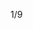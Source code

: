 1/9

<!-- 補休可用 10h
12/19 加班1h 轉補休 HRE202412115
12/24 加班2h 轉補休 HRE202412137
12/30 加班2h 轉補休 HRE202412167
01/06 加班1h 轉補休 HRE202501032
01/07 加班2h 轉補休 HRE202501037
01/08 加班2h 轉補休 HRE202501048
01/09 加班2h 轉補休 HRE202501061
-->

<!-- 開始學習node.js -->
<!-- 加班時數
12/19 加班一小時 轉補休
12/24 加班兩小時 轉補休
12/30 加班兩小時 轉補休
01/06 加班一小時 轉補休
01/07 加班兩小時 轉補休
01/08 加班兩小時 轉補休
01/09 加班兩小時 轉補休
-->

<!-- 做了一份QCC用 
    紀錄每個業務使用耗油情況
    做排名系統
    圖表分析紀錄
-->

<!-- Leetcode刷題  
總刷68題 今天刷了0題
-->

<!--專案
 第一個專案 5/28 合約管理(完成)
 第二個專案 物料模擬分析-後端API做不出來,改成料況表暫定(完成)
 第三個專案 6/18 excelE化(Z_生管_00料品基本資料_V1.0)(完成) 
 第四個專案 6/24 excelE化(Z_物控_01料品領料數量_V1.2)(完成) 
 第五個專案 6/28 excel E 化(Z_倉庫_03料品庫存現況查詢_V1.0)(完成)  
 第六個專案 7/10 標準工時 E 化(完成)
 第七個專案 ==>報表E化 只剩圖表部分(等API)
 第八個專案 7/12 資材料況表 (完成) 
 第九個專案 7/31 工令單總表&料品檢驗報表 (完成) 
 第十個專案 7/30 銷貨明細表 (完成) 
 第十一個專案 8/23 未結工單追蹤-總染分析&追蹤明細 (完成)
 第十二個專案 9/13 人員作業認可證管理平台系統 (完成)
 第十三個專案 夏廠長-杰比-盤點用-基本資料-上海(完成)
 第十四個專案 夏廠長-杰比-盤點用-基本資料-蘇州(完成) 
 第十五個專案 9/30 製造交接平台(完成)
 第十六個專案 10/09 倉庫_999借出還入明細表_蘇州(完成)
 第十七個專案 10/09 倉庫_999借出還入明細表_上海(完成)
 第十八個專案 10/11 料品庫存現況查詢修改時程開到(10/11)(完成)
 第十九個專案 10/09 借出還入明細表_借調餘數明細(台灣、蘇州、上海、荷蘭)(完成)
 第二十個專案 11/12 庫齡E化(完成)
 第二十一個專案 10/25 庫存未確認(完成)
 第二十二個專案 11/26 標工優化(完成)
 第二十三個專案 缺料表(api還沒完整)
 第二十四個專案 12/11 生產日報時程(12/16)(12/11提早交)(完成)
 第二十五個專案 12/20 工程料品基本資料(12/25)(12/20提早交)(完成)
 第二十六個專案 12/25 廠商名稱對照表(12/31)(12/25提早交)(完成)

 第二十七個專案 12/31 Z_生管_07F1Q2月分別銷售計畫_V1.1 (1/8)(完成)
 第二十八個專案 借調餘數-E化報表 (2/19)(預計2/11)(借出/年度盤點/ATU差異大致完成,對帳明細完成)
 第二十九個專案 已購未入清單(api缺下料日期跟預訂完成日期)
 第三十份專案 維修進度E化 時程開到(1/16)

 預先開時程 2025
 盤點用_料品基本資料-E化報表                             表單號碼 ITC202411029  3/19
 Z_工程_00途程代號基本資料_v01                          表單號碼 ITC202411025  4/19 (咸良先做了)
 EXCEL  E化-----Z_生管_04途程進度表_v03-                表單號碼 ITC202411027  5/19 
 杰比報表E化(Z_採購_01採購單總表_V3.0(歷史已結與執行中)   表單號碼 ITC202411022  6/19
 杰比報表E化(Z_外包_03已購未入清單V2.0(上海)             表單號碼 ITC202411024  7/21
 杰比報表E化(Z_外包_02外包庫位盤點表_含研發領料)          表單號碼 ITC202411023  8/21
 在製途程E化                                            表單號碼 ITC202411014  9/22
 其它退領明細E化自動發信                                 表單號碼 ITC202412001  10/22
 EXCEL  E化-----Z_生管_999工令單總表_結案需求            表單號碼 ITC202412009  10/31
 EXCEL  E化-----Z_生管_02工令單完工資料V2.1              表單號碼 ITC202412011  11/14
 EXCEL  E化-----Z_製造_01-生產線Barcode_V3              表單號碼 ITC202412003  12/03
 杰比報表E化(Z_外包_02外包庫位盤點表_含研發領料)           表單號碼 ITC202411023  12/17
 -->

<!-- 自學進度 
hello 演算法 
https://www.hello-algo.com/zh-hant/chapter_preface/about_the_book/ 
開始學習ai
開始學習node.js
 -->